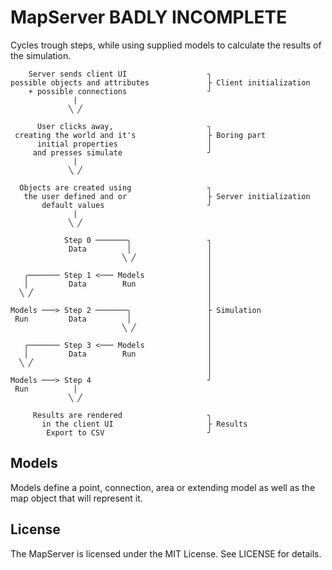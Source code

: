 MapServer BADLY INCOMPLETE
==========================

Cycles trough steps, while using supplied models to calculate the results of 
the simulation.

        Server sends client UI                  ╮
    possible objects and attributes             ├ Client initialization
        + possible connections                  ╯
                  |                             
                 ╲ ╱                            
                                                
          User clicks away,                     ╮
     creating the world and it's                ├ Boring part
          initial properties                    │
         and presses simulate                   ╯
                  |                             
                 ╲ ╱                            
                                                
      Objects are created using                 ╮
       the user defined and or                  ├ Server initialization
           default values                       ╯
                  |                             
                 ╲ ╱                            
                                                
                Step 0 ───────╮                 ╮
                 Data         │                 │
                             ╲ ╱                │
                                                │
       ╭─────── Step 1 <─── Models              │
       │         Data        Run                │
      ╲ ╱                                       │
                                                │
    Models ───> Step 2 ───────╮                 ├ Simulation
     Run         Data         │                 │
                             ╲ ╱                │
                                                │
       ╭─────── Step 3 <─── Models              │
       │         Data        Run                │
      ╲ ╱                                       │
                                                │
    Models ───> Step 4                          ╯
     Run          │                             
                 ╲ ╱                            
                                                 
         Results are rendered                   ╮
           in the client UI                     ├ Results
            Export to CSV                       ╯


Models
------

Models define a point, connection, area or extending model as well as the map 
object that will represent it.

License
-------

The MapServer is licensed under the MIT License. See LICENSE for details.
